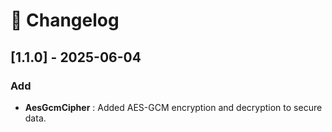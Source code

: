 # 📜 Changelog

## [1.1.0] - 2025-06-04
### Add
- **AesGcmCipher** : Added AES-GCM encryption and decryption to secure data.

